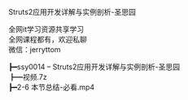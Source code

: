 Struts2应用开发详解与实例剖析-圣思园

全网it学习资源共享学习<br>全网课程都有，欢迎私聊<br>微信：jerryttom<br>

┣━ssy0014 – Struts2应用开发详解与实例剖析-圣思园<br> ┣━视频.7z<br> ┣━2-6 本节总结-必看.mp4